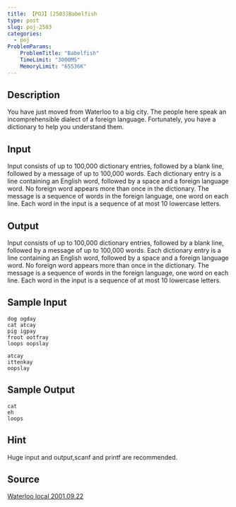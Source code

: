```yaml
---
title: 【POJ】[2503]Babelfish
type: post
slug: poj-2503
categories:
  - poj
ProblemParams:
    ProblemTitle: "Babelfish"
    TimeLimit: "3000MS"
    MemoryLimit: "65536K"
---
```


## Description

You have just moved from Waterloo to a big city. The people here speak an incomprehensible dialect of a foreign language. Fortunately, you have a dictionary to help you understand them.

## Input

Input consists of up to 100,000 dictionary entries, followed by a blank line, followed by a message of up to 100,000 words. Each dictionary entry is a line containing an English word, followed by a space and a foreign language word. No foreign word appears more than once in the dictionary. The message is a sequence of words in the foreign language, one word on each line. Each word in the input is a sequence of at most 10 lowercase letters.

## Output

Input consists of up to 100,000 dictionary entries, followed by a blank line, followed by a message of up to 100,000 words. Each dictionary entry is a line containing an English word, followed by a space and a foreign language word. No foreign word appears more than once in the dictionary. The message is a sequence of words in the foreign language, one word on each line. Each word in the input is a sequence of at most 10 lowercase letters.

## Sample Input

```
dog ogday
cat atcay
pig igpay
froot ootfray
loops oopslay

atcay
ittenkay
oopslay

```

## Sample Output

```
cat
eh
loops

```

## Hint

Huge input and output,scanf and printf are recommended.

## Source

[Waterloo local 2001.09.22](http://poj.org/searchproblem?field=source&key=Waterloo+local+2001.09.22)
